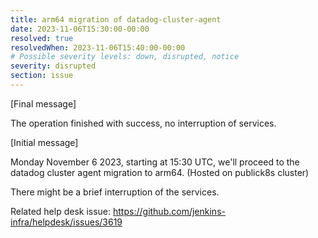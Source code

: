 ```yaml
---
title: arm64 migration of datadog-cluster-agent
date: 2023-11-06T15:30:00-00:00
resolved: true
resolvedWhen: 2023-11-06T15:40:00-00:00
# Possible severity levels: down, disrupted, notice
severity: disrupted
section: issue
---
```


[Final message]

The operation finished with success, no interruption of services.

[Initial message]

Monday November 6 2023, starting at 15:30 UTC, we'll proceed to the datadog cluster agent migration to arm64. (Hosted on publick8s cluster)

There might be a brief interruption of the services.

Related help desk issue: https://github.com/jenkins-infra/helpdesk/issues/3619
